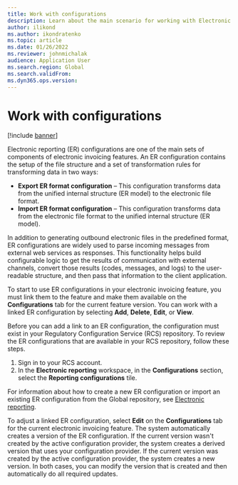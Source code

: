 ```yaml
---
title: Work with configurations
description: Learn about the main scenario for working with Electronic reporting (ER) configurations from the Globalization features workspace (RCS).
author: ilikond
ms.author: ikondratenko
ms.topic: article
ms.date: 01/26/2022
ms.reviewer: johnmichalak
audience: Application User
ms.search.region: Global
ms.search.validFrom: 
ms.dyn365.ops.version: 
---
```


# Work with configurations

[!include [banner](../../includes/banner.md)]

Electronic reporting (ER) configurations are one of the main sets of components of electronic invoicing features. An ER configuration contains the setup of the file structure and a set of transformation rules for transforming data in two ways:

- **Export ER format configuration** – This configuration transforms data from the unified internal structure (ER model) to the electronic file format.
- **Import ER format configuration** – This configuration transforms data from the electronic file format to the unified internal structure (ER model).

In addition to generating outbound electronic files in the predefined format, ER configurations are widely used to parse incoming messages from external web services as responses. This functionality helps build configurable logic to get the results of communication with external channels, convert those results (codes, messages, and logs) to the user-readable structure, and then pass that information to the client application.

To start to use ER configurations in your electronic invoicing feature, you must link them to the feature and make them available on the **Configurations** tab for the current feature version. You can work with a linked ER configuration by selecting **Add**, **Delete**, **Edit**, or **View**.

Before you can add a link to an ER configuration, the configuration must exist in your Regulatory Configuration Service (RCS) repository. To review the ER configurations that are available in your RCS repository, follow these steps.

1. Sign in to your RCS account.
2. In the **Electronic reporting** workspace, in the **Configurations** section, select the **Reporting configurations** tile.

For information about how to create a new ER configuration or import an existing ER configuration from the Global repository, see [Electronic reporting](../../../fin-ops-core/dev-itpro/analytics/general-electronic-reporting.md).

To adjust a linked ER configuration, select **Edit** on the **Configurations** tab for the current electronic invoicing feature. The system automatically creates a version of the ER configuration. If the current version wasn't created by the active configuration provider, the system creates a derived version that uses your configuration provider. If the current version was created by the active configuration provider, the system creates a new version. In both cases, you can modify the version that is created and then automatically do all required updates.
